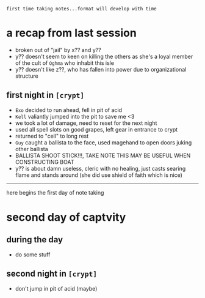 ```
first time taking notes...format will develop with time
```
# a recap from last session
- broken out of "jail" by x?? and y??
- y?? doesn't seem to keen on killing the others as she's a loyal member of the cult of `Oghma` who inhabit this isle
- y?? doesn't like z??, who has fallen into power due to organizational structure

## first night in `[crypt]` 
- `Exo` decided to run ahead, fell in pit of acid
- `Kell` valiantly jumped into the pit to save me <3
- we took a lot of damage, need to reset for the next night
- used all spell slots on good grapes, left gear in entrance to crypt
- returned to "cell" to long rest
- `Guy` caught a ballista to the face, used magehand to open doors juking other ballista
- BALLISTA SHOOT STICK!!!, TAKE NOTE THIS MAY BE USEFUL WHEN CONSTRUCTING BOAT
- y?? is about damn useless, cleric with no healing, just casts searing flame and stands around (she did use shield of faith which is nice)

---

here begins the first day of note taking

# second day of captvity
## during the day
- do some stuff
## second night in `[crypt]`
- don't jump in pit of acid (maybe)
